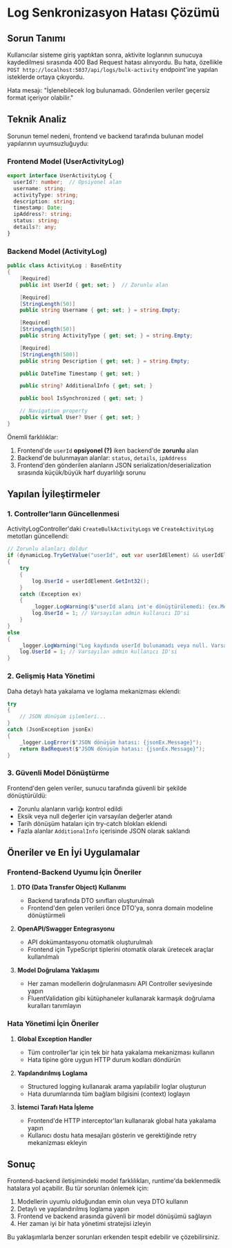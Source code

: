 # Log Senkronizasyon Hatası Çözümü

## Sorun Tanımı

Kullanıcılar sisteme giriş yaptıktan sonra, aktivite loglarının sunucuya kaydedilmesi sırasında 400 Bad Request hatası alınıyordu. Bu hata, özellikle `POST http://localhost:5037/api/logs/bulk-activity` endpoint'ine yapılan isteklerde ortaya çıkıyordu.

Hata mesajı: "İşlenebilecek log bulunamadı. Gönderilen veriler geçersiz format içeriyor olabilir."

## Teknik Analiz

Sorunun temel nedeni, frontend ve backend tarafında bulunan model yapılarının uyumsuzluğuydu:

### Frontend Model (UserActivityLog)
```typescript
export interface UserActivityLog {
  userId?: number;  // Opsiyonel alan
  username: string;
  activityType: string;
  description: string;
  timestamp: Date;
  ipAddress?: string;
  status: string;
  details?: any;
}
```

### Backend Model (ActivityLog)
```csharp
public class ActivityLog : BaseEntity
{
    [Required]
    public int UserId { get; set; }  // Zorunlu alan

    [Required]
    [StringLength(50)]
    public string Username { get; set; } = string.Empty;

    [Required]
    [StringLength(50)]
    public string ActivityType { get; set; } = string.Empty;

    [Required]
    [StringLength(500)]
    public string Description { get; set; } = string.Empty;

    public DateTime Timestamp { get; set; }

    public string? AdditionalInfo { get; set; }

    public bool IsSynchronized { get; set; }

    // Navigation property
    public virtual User? User { get; set; }
}
```

Önemli farklılıklar:
1. Frontend'de `userId` **opsiyonel (?)** iken backend'de **zorunlu** alan
2. Backend'de bulunmayan alanlar: `status`, `details`, `ipAddress`
3. Frontend'den gönderilen alanların JSON serialization/deserialization sırasında küçük/büyük harf duyarlılığı sorunu

## Yapılan İyileştirmeler

### 1. Controller'ların Güncellenmesi

ActivityLogController'daki `CreateBulkActivityLogs` ve `CreateActivityLog` metotları güncellendi:

```csharp
// Zorunlu alanları doldur
if (dynamicLog.TryGetValue("userId", out var userIdElement) && userIdElement.ValueKind != JsonValueKind.Null)
{
    try
    {
        log.UserId = userIdElement.GetInt32();
    }
    catch (Exception ex)
    {
        _logger.LogWarning($"userId alanı int'e dönüştürülemedi: {ex.Message}. Varsayılan değer (1) kullanılacak.");
        log.UserId = 1; // Varsayılan admin kullanıcı ID'si
    }
}
else
{
    _logger.LogWarning("Log kaydında userId bulunamadı veya null. Varsayılan değer (1) kullanılacak.");
    log.UserId = 1; // Varsayılan admin kullanıcı ID'si
}
```

### 2. Gelişmiş Hata Yönetimi

Daha detaylı hata yakalama ve loglama mekanizması eklendi:

```csharp
try
{
    // JSON dönüşüm işlemleri...
}
catch (JsonException jsonEx)
{
    _logger.LogError($"JSON dönüşüm hatası: {jsonEx.Message}");
    return BadRequest($"JSON dönüşüm hatası: {jsonEx.Message}");
}
```

### 3. Güvenli Model Dönüştürme

Frontend'den gelen veriler, sunucu tarafında güvenli bir şekilde dönüştürüldü:
- Zorunlu alanların varlığı kontrol edildi
- Eksik veya null değerler için varsayılan değerler atandı
- Tarih dönüşüm hataları için try-catch blokları eklendi
- Fazla alanlar `AdditionalInfo` içerisinde JSON olarak saklandı

## Öneriler ve En İyi Uygulamalar

### Frontend-Backend Uyumu İçin Öneriler

1. **DTO (Data Transfer Object) Kullanımı**
   - Backend tarafında DTO sınıfları oluşturulmalı
   - Frontend'den gelen verileri önce DTO'ya, sonra domain modeline dönüştürmeli

2. **OpenAPI/Swagger Entegrasyonu**
   - API dokümantasyonu otomatik oluşturulmalı
   - Frontend için TypeScript tiplerini otomatik olarak üretecek araçlar kullanılmalı

3. **Model Doğrulama Yaklaşımı**
   - Her zaman modellerin doğrulanmasını API Controller seviyesinde yapın
   - FluentValidation gibi kütüphaneler kullanarak karmaşık doğrulama kuralları tanımlayın

### Hata Yönetimi İçin Öneriler

1. **Global Exception Handler**
   - Tüm controller'lar için tek bir hata yakalama mekanizması kullanın
   - Hata tipine göre uygun HTTP durum kodları döndürün

2. **Yapılandırılmış Loglama**
   - Structured logging kullanarak arama yapılabilir loglar oluşturun
   - Hata durumlarında tüm bağlam bilgisini (context) loglayın

3. **İstemci Tarafı Hata İşleme**
   - Frontend'de HTTP interceptor'ları kullanarak global hata yakalama yapın
   - Kullanıcı dostu hata mesajları gösterin ve gerektiğinde retry mekanizması ekleyin

## Sonuç

Frontend-backend iletişimindeki model farklılıkları, runtime'da beklenmedik hatalara yol açabilir. Bu tür sorunları önlemek için:

1. Modellerin uyumlu olduğundan emin olun veya DTO kullanın
2. Detaylı ve yapılandırılmış loglama yapın
3. Frontend ve backend arasında güvenli bir model dönüşümü sağlayın
4. Her zaman iyi bir hata yönetimi stratejisi izleyin

Bu yaklaşımlarla benzer sorunları erkenden tespit edebilir ve çözebilirsiniz. 
